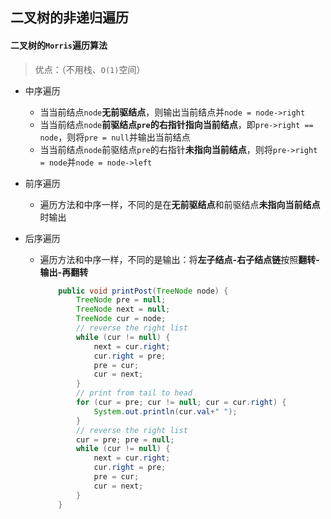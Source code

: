 ## 二叉树的非递归遍历

#### 二叉树的`Morris`遍历算法
> 优点：（不用栈、`O(1)`空间）

* 中序遍历

  * 当当前结点`node`**无前驱结点**，则输出当前结点并`node = node->right`
  * 当当前结点`node`**前驱结点`pre`的右指针指向当前结点**，即`pre->right == node`，则将`pre = null`并输出当前结点
  * 当当前结点`node`前驱结点`pre`的右指针**未指向当前结点**，则将`pre->right = node`并`node = node->left`

* 前序遍历

  * 遍历方法和中序一样，不同的是在**无前驱结点**和前驱结点**未指向当前结点**时输出

* 后序遍历

  * 遍历方法和中序一样，不同的是输出：将**左子结点-右子结点链**按照**翻转-输出-再翻转**

    ```java
        public void printPost(TreeNode node) {
            TreeNode pre = null;
            TreeNode next = null;
            TreeNode cur = node;
            // reverse the right list
            while (cur != null) {
                next = cur.right;
                cur.right = pre;
                pre = cur;
                cur = next;
            }
            // print from tail to head
            for (cur = pre; cur != null; cur = cur.right) {
                System.out.println(cur.val+" ");
            }
            // reverse the right list
            cur = pre; pre = null;
            while (cur != null) {
                next = cur.right;
                cur.right = pre;
                pre = cur;
                cur = next;
            }
        }
    ```